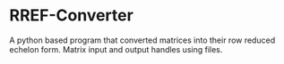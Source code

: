 # RREF-Converter
 A python based program that converted matrices into their row reduced echelon form. Matrix input and output handles using files.
